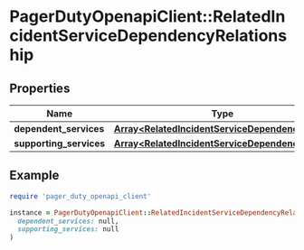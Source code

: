 # PagerDutyOpenapiClient::RelatedIncidentServiceDependencyRelationship

## Properties

| Name | Type | Description | Notes |
| ---- | ---- | ----------- | ----- |
| **dependent_services** | [**Array&lt;RelatedIncidentServiceDependencyBase&gt;**](RelatedIncidentServiceDependencyBase.md) |  | [optional] |
| **supporting_services** | [**Array&lt;RelatedIncidentServiceDependencyBase&gt;**](RelatedIncidentServiceDependencyBase.md) |  | [optional] |

## Example

```ruby
require 'pager_duty_openapi_client'

instance = PagerDutyOpenapiClient::RelatedIncidentServiceDependencyRelationship.new(
  dependent_services: null,
  supporting_services: null
)
```

